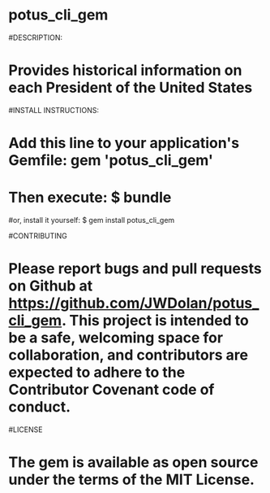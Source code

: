 # potus_cli_gem

#DESCRIPTION:
# Provides historical information on each President of the United States


#INSTALL INSTRUCTIONS:
# Add this line to your application's Gemfile: gem 'potus_cli_gem'
# Then execute: $ bundle

#or, install it yourself: $ gem install potus_cli_gem


#CONTRIBUTING
# Please report bugs and pull requests on Github at https://github.com/JWDolan/potus_cli_gem. This project is intended to be a safe, welcoming space for collaboration, and contributors are expected to adhere to the Contributor Covenant code of conduct.


#LICENSE
# The gem is available as open source under the terms of the MIT License.
